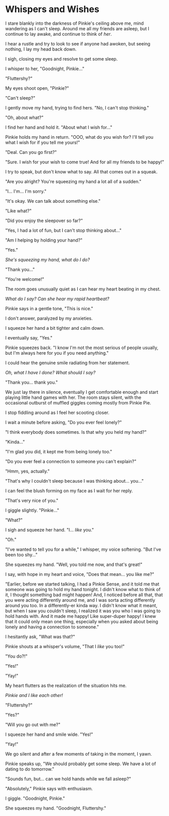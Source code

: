 # Whispers and Wishes

I stare blankly into the darkness of Pinkie's ceiling above me, mind wandering as I can't sleep. Around me all my friends are asleep, but I continue to lay awake, and continue to think of *her*.

I hear a rustle and try to look to see if anyone had awoken, but seeing nothing, I lay my head back down.

I sigh, closing my eyes and resolve to get some sleep.

I whisper to her, "Goodnight, Pinkie…"

"Fluttershy?"

My eyes shoot open, "Pinkie?"

"Can't sleep?"

I gently move my hand, trying to find hers. "No, I can't stop thinking."

"Oh, about what?"

I find her hand and hold it. "About what I wish for…"

Pinkie holds my hand in return. "OOO, what do you wish for? I'll tell you what I wish for if you tell me yours!"

"Deal. Can you go first?"

"Sure. I wish for your wish to come true! And for all my friends to be happy!"

I try to speak, but don't know what to say. All that comes out in a squeak.

"Are you alright? You're squeezing my hand a lot all of a sudden."

"I… I'm… I'm sorry."

"It's okay. We can talk about something else."

"Like what?"

"Did you enjoy the sleepover so far?"

"Yes, I had a lot of fun, but I can't stop thinking about…"

"Am I helping by holding your hand?"

"Yes."

*She's squeezing my hand, what do I do?*

"Thank you…"

"You're welcome!"

The room goes unusually quiet as I can hear my heart beating in my chest.

*What do I say? Can she hear my rapid heartbeat?*

Pinkie says in a gentle tone, "This is nice."

I don't answer, paralyzed by my anxieties.

I squeeze her hand a bit tighter and calm down.

I eventually say, "Yes."

Pinkie squeezes back. "I know I'm not the most serious of people usually, but I'm always here for you if you need anything."

I could hear the genuine smile radiating from her statement.

*Oh, what I have I done? What should I say?*

"Thank you… thank you."

We just lay there in silence, eventually I get comfortable enough and start playing little hand games with her. The room stays silent, with the occasional outburst of muffled giggles coming mostly from Pinkie Pie.

I stop fiddling around as I feel her scooting closer.

I wait a minute before asking, "Do you ever feel lonely?"

"I think everybody does sometimes. Is that why you held my hand?"

"Kinda…"

"I'm glad you did, it kept me from being lonely too."

"Do you ever feel a connection to someone you can't explain?"

"Hmm, yes, actually."

"That's why I couldn't sleep because I was thinking about… you…"

I can feel the blush forming on my face as I wait for her reply.

"That's very nice of you."

I giggle slightly. "Pinkie…"

"What?"

I sigh and squeeze her hand. "I… *like* you."

"Oh."

"I've wanted to tell you for a while," I whisper, my voice softening. "But I've been too shy…"

She squeezes my hand. "Well, you told me now, and that's great!"

I say, with hope in my heart and voice, "Does that mean… you like me?"

"Earlier, before we started talking, I had a Pinkie Sense, and it told me that someone was going to hold my hand tonight. I didn't know what to think of it, I thought something bad might happen! And, I noticed before all that, that you were acting differently around me, and I was sorta acting differently around you too. In a differently-er kinda way. I didn't know what it meant, but when I saw you couldn't sleep, I realized it was you who I was going to hold hands with. And it made me happy! Like super-duper happy! I knew that it could only mean one thing, especially when you asked about being lonely and having a connection to someone."

I hesitantly ask, "What was that?"

Pinkie shouts at a whisper's volume, "That I *like* you too!"

"You do?!"

"Yes!"

"Yay!"

My heart flutters as the realization of the situation hits me.

*Pinkie and I like each other!*

"Fluttershy?"

"Yes?"

"Will you go out with me?"

I squeeze her hand and smile wide. "Yes!"

"Yay!"

We go silent and after a few moments of taking in the moment, I yawn.

Pinkie speaks up, "We should probably get some sleep. We have a lot of dating to do tomorrow."

"Sounds fun, but… can we hold hands while we fall asleep?"

"Absolutely," Pinkie says with enthusiasm.

I giggle. "Goodnight, Pinkie."

She squeezes my hand. "Goodnight, Fluttershy."
